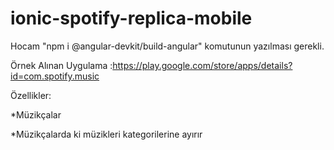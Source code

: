 # ionic-spotify-replica-mobile
Hocam "npm i @angular-devkit/build-angular" komutunun yazılması gerekli.

Örnek Alınan Uygulama :https://play.google.com/store/apps/details?id=com.spotify.music

Özellikler:

*Müzikçalar

*Müzikçalarda ki müzikleri kategorilerine ayırır

